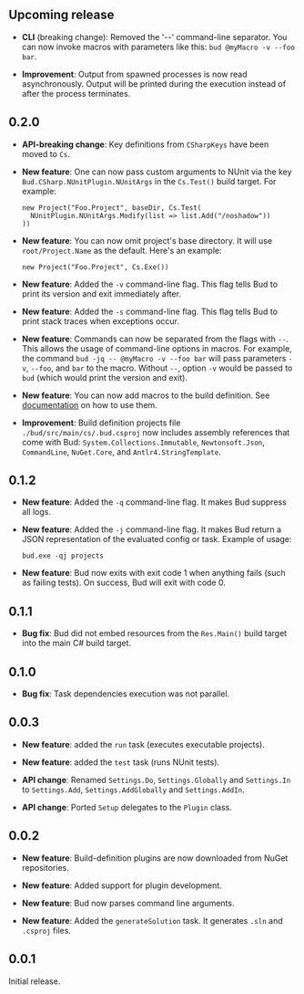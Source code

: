 ## Upcoming release

- __CLI__ (breaking change): Removed the '--' command-line separator. You can now invoke macros with parameters like this: `bud @myMacro -v --foo bar`.

- __Improvement__: Output from spawned processes is now read asynchronously. Output will be printed during the execution instead of after the process terminates.

## 0.2.0

- __API-breaking change__: Key definitions from `CSharpKeys` have been moved to `Cs`.

- __New feature__: One can now pass custom arguments to NUnit via the key `Bud.CSharp.NUnitPlugin.NUnitArgs` in the `Cs.Test()` build target. For example:

    ```language-csharp
    new Project("Foo.Project", baseDir, Cs.Test(
      NUnitPlugin.NUnitArgs.Modify(list => list.Add("/noshadow"))
    ))
    ```

- __New feature__: You can now omit project's base directory. It will use `root/Project.Name` as the default. Here's an example:

    ```language-csharp
    new Project("Foo.Project", Cs.Exe())
    ```

- __New feature__: Added the `-v` command-line flag. This flag tells Bud to print its version and exit immediately after.

- __New feature__: Added the `-s` command-line flag. This flag tells Bud to print stack traces when exceptions occur.

- __New feature__: Commands can now be separated from the flags with `--`. This allows the usage of command-line options in macros. For example, the command `bud -jq -- @myMacro -v --foo bar` will pass parameters `-v`, `--foo`, and `bar` to the macro. Without `--`, option `-v` would be passed to `bud` (which would print the version and exit).

- __New feature__: You can now add macros to the build definition. See [documentation](http://bud.urbas.si/Docs/Guide#Macros) on how to use them.

- __Improvement__: Build definition projects file `./bud/src/main/cs/.bud.csproj` now includes assembly references that come with Bud: `System.Collections.Immutable`, `Newtonsoft.Json`, `CommandLine`, `NuGet.Core`, and `Antlr4.StringTemplate`.

## 0.1.2

- __New feature__: Added the `-q` command-line flag. It makes Bud suppress all logs.

- __New feature__: Added the `-j` command-line flag. It makes Bud return a JSON representation of the evaluated config or task. Example of usage:

    ```
    bud.exe -qj projects
    ```

- __New feature__: Bud now exits with exit code 1 when anything fails (such as failing tests). On success, Bud will exit with code 0.

## 0.1.1

- __Bug fix__: Bud did not embed resources from the `Res.Main()` build target into the main C# build target.

## 0.1.0

- __Bug fix__: Task dependencies execution was not parallel.

## 0.0.3

- __New feature__: added the `run` task (executes executable projects).

- __New feature__: added the `test` task (runs NUnit tests).

- __API change__: Renamed `Settings.Do`, `Settings.Globally` and `Settings.In` to `Settings.Add`, `Settings.AddGlobally` and `Settings.AddIn`.

- __API change__: Ported `Setup` delegates to the `Plugin` class.

## 0.0.2

- __New feature__: Build-definition plugins are now downloaded from NuGet repositories.

- __New feature__: Added support for plugin development.

- __New feature__: Bud now parses command line arguments.

- __New feature__: Added the `generateSolution` task. It generates `.sln` and `.csproj` files.

## 0.0.1

Initial release.
